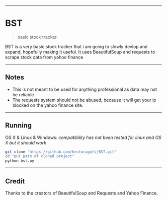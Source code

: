 ***
# BST
> basic stock tracker.

BST is a very basic stock tracker that i am going to slowly devlop and expand, hopefully making it useful. It uses BeautifulSoup and requests to scrape stock data from yahoo finance

***

## Notes

- This is not meant to be used for anything professional as data may not be reliable
- The requests system should not be abused, because it will get your ip blocked on the yahoo finance site.

***

## Running

OS X & Linux & Windows: 
*compatibility has not been tested for linux and OS X but it should work*

```sh
git clone "https://github.com/hectoragofi/BST.git"
cd "put path of cloned project"
python bst.py
```

***
## Credit

Thanks to the creators of BeautifulSoup and Requests and Yahoo Finance.











